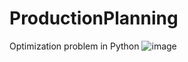 # ProductionPlanning
Optimization problem in Python
![image](https://github.com/MLakshmiPrasanna/ProductionPlanning/assets/82107355/8697615e-75f6-4388-9747-617055579bf1)

